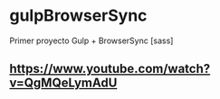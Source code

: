 # gulpBrowserSync
Primer proyecto Gulp + BrowserSync [sass]

## https://www.youtube.com/watch?v=QgMQeLymAdU
